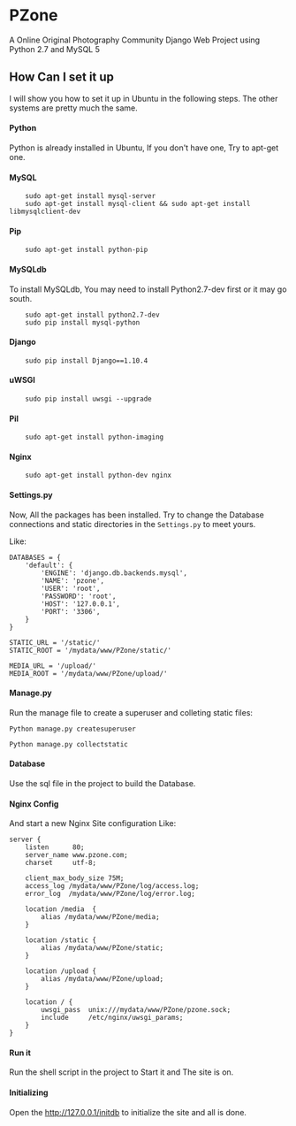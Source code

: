 # PZone

A Online Original Photography Community Django Web Project using Python 2.7 and MySQL 5

## How Can I set it up

I will show you how to set it up in Ubuntu in the following steps. The other systems are pretty much the same.

#### Python

Python is already installed in Ubuntu, If you don't have one, Try to apt-get one.

#### MySQL

```
    sudo apt-get install mysql-server
    sudo apt-get install mysql-client && sudo apt-get install libmysqlclient-dev
```

#### Pip

```
    sudo apt-get install python-pip
```

#### MySQLdb

To install MySQLdb, You may need to install Python2.7-dev first or it may go south.

```
    sudo apt-get install python2.7-dev
    sudo pip install mysql-python
```

#### Django

```
    sudo pip install Django==1.10.4
```

#### uWSGI

```
    sudo pip install uwsgi --upgrade
```

#### Pil

```
    sudo apt-get install python-imaging
```

#### Nginx

```
    sudo apt-get install python-dev nginx
```

#### Settings.py

Now, All the packages has been installed. Try to change the Database connections and static directories in the <code>Settings.py</code> to meet yours.

Like:

```
DATABASES = {
    'default': {
        'ENGINE': 'django.db.backends.mysql',
        'NAME': 'pzone',
        'USER': 'root',
        'PASSWORD': 'root',
        'HOST': '127.0.0.1',
        'PORT': '3306',
    }
}

STATIC_URL = '/static/'
STATIC_ROOT = '/mydata/www/PZone/static/'

MEDIA_URL = '/upload/'
MEDIA_ROOT = '/mydata/www/PZone/upload/'

```

#### Manage.py

Run the manage file to create a superuser and colleting static files:

```
Python manage.py createsuperuser

Python manage.py collectstatic
```

#### Database

Use the sql file in the project to build the Database.

#### Nginx Config

And start a new Nginx Site configuration Like:

```
server {
    listen      80;
    server_name www.pzone.com;
    charset     utf-8;

    client_max_body_size 75M;
    access_log /mydata/www/PZone/log/access.log;
    error_log  /mydata/www/PZone/log/error.log;

    location /media  {
        alias /mydata/www/PZone/media;
    }

    location /static {
        alias /mydata/www/PZone/static;
    }

    location /upload {
        alias /mydata/www/PZone/upload;
    }

    location / {
        uwsgi_pass  unix:///mydata/www/PZone/pzone.sock;
        include     /etc/nginx/uwsgi_params;
    }
}

```

#### Run it

Run the shell script in the project to Start it and The site is on.

#### Initializing

Open the http://127.0.0.1/initdb to initialize the site and all is done.




